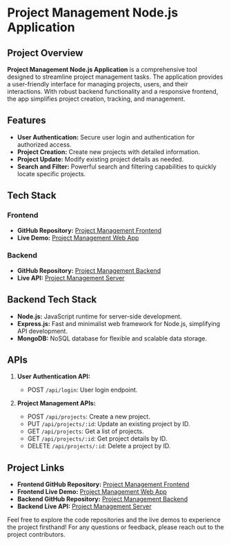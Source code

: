 # Project Management Node.js Application

## Project Overview

**Project Management Node.js Application** is a comprehensive tool designed to streamline project management tasks. The application provides a user-friendly interface for managing projects, users, and their interactions. With robust backend functionality and a responsive frontend, the app simplifies project creation, tracking, and management.

## Features

- **User Authentication:** Secure user login and authentication for authorized access.
- **Project Creation:** Create new projects with detailed information.
- **Project Update:** Modify existing project details as needed.
- **Search and Filter:** Powerful search and filtering capabilities to quickly locate specific projects.

## Tech Stack

### Frontend
- **GitHub Repository:** [Project Management Frontend](https://github.com/Arvind78/Project-Management.git)
- **Live Demo:** [Project Management Web App](https://beautiful-youtiao-4f02df.netlify.app/)

### Backend
- **GitHub Repository:** [Project Management Backend](https://github.com/Arvind78/Project-Management-Server.git)
- **Live API:** [Project Management Server](https://project-manegement.onrender.com/)

## Backend Tech Stack

- **Node.js:** JavaScript runtime for server-side development.
- **Express.js:** Fast and minimalist web framework for Node.js, simplifying API development.
- **MongoDB:** NoSQL database for flexible and scalable data storage.

## APIs

1. **User Authentication API:**
   - POST `/api/login`: User login endpoint.
  
2. **Project Management APIs:**
   - POST `/api/projects`: Create a new project.
   - PUT `/api/projects/:id`: Update an existing project by ID.
   - GET `/api/projects`: Get a list of projects.
   - GET `/api/projects/:id`: Get project details by ID.
   - DELETE `/api/projects/:id`: Delete a project by ID.

## Project Links

- **Frontend GitHub Repository:** [Project Management Frontend](https://github.com/Arvind78/Project-Management.git)
- **Frontend Live Demo:** [Project Management Web App](https://beautiful-youtiao-4f02df.netlify.app/)
- **Backend GitHub Repository:** [Project Management Backend](https://github.com/Arvind78/Project-Management-Server.git)
- **Backend Live API:** [Project Management Server](https://project-manegement.onrender.com/)

Feel free to explore the code repositories and the live demos to experience the project firsthand! For any questions or feedback, please reach out to the project contributors.

